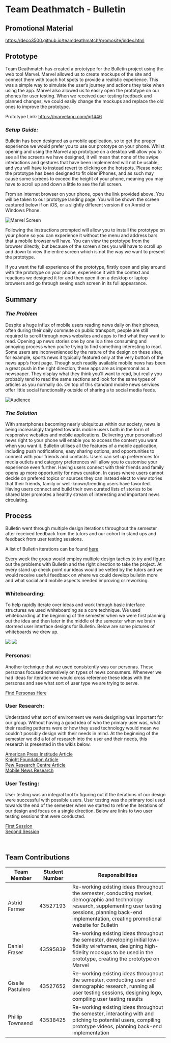 # Team Deathmatch - Bulletin

## Promotional Material 
https://deco3500.github.io/teamdeathmatch/promosite/index.html 
 
## Prototype
Team Deathmatch has created a prototype for the Bulletin project using the web tool Marvel. Marvel allowed us to create mockups of the site and connect them with touch hot spots to provide a realistic experience. This was a simple way to simulate the user’s journey and actions they take when using the app. Marvel also allowed us to easily open the prototype on our phones for user testing. When we received user testing feedback and planned changes, we could easily change the mockups and replace the old ones to improve the prototype.<br>

Prototype Link: https://marvelapp.com/ig1446 <br>

### _Setup Guide:_
Bulletin has been designed as a mobile application, so to get the proper experience we would prefer you to use our prototype on your phone. Whilst opening and using the Marvel app prototype on a desktop will allow you to see all the screens we have designed, it will mean that none of the swipe interactions and gestures that have been implemented will not be usable, and you will have to instead revert to clicking on the hotspots. Please note: the prototype has been designed to fit older iPhones, and as such may cause some screens to exceed the height of your phone, meaning you may have to scroll up and down a little to see the full screen.

From an internet browser on your phone, open the link provided above. You will be taken to our prototype landing page. You will be shown the screen captured below if on iOS, or a slightly different version if on Anroid or Windows Phone.

![Marvel Screen](https://i.gyazo.com/7378a89f11b1cf705bdcd5447d31b3cf.png)

Following the instructions prompted will allow you to install the prototype on your phone so you can experience it without the menu and address bars that a mobile browser will have. You can view the prototype from the browser directly, but because of the screen sizes you will have to scroll up and down to view the entire screen which is not the way we want to present the prototype.

If you want the full experience of the prototype, firstly open and play around with the prototype on your phone, experience it with the context and reactions we designed it for and then open it on a desktop or laptop browsers and go through seeing each screen in its full appearance. <br>

## Summary
### _The Problem_
Despite a huge influx of mobile users reading news daily on their phones, often during their daily commute on public transport, people are still required to scroll through news websites and apps to find what they want to read. Opening up news stories one by one is a time consuming and annoying process when you’re trying to find something interesting to read. Some users are inconvenienced by the nature of the design on these sites, for example, sports news it typically featured only at the very bottom of the news app’s front page. Though such readily available mobile news has been a great push in the right direction, these apps are as impersonal as a newspaper. They display what they think you’ll want to read, but really you probably tend to read the same sections and look for the same types of articles as you normally do. On top of this standard mobile news services offer little social functionality outside of sharing a to social media feeds.<br>

![Audience](https://i.gyazo.com/5502d5569ca5f6e95ed0d9c9a5d872aa.png)

### _The Solution_
With smartphones becoming nearly ubiquitous within our society, news is being increasingly targeted towards mobile users both in the form of responsive websites and mobile applications. Delivering your personalised news right to your phone will enable you to access the content you want when you want it. Bulletin utilises all the features of a mobile application, including push notifications, easy sharing options, and opportunities to connect with your friends and contacts. Users can set up preferences for media outlets and category preferences will allow you to customise your experience even further. Having users connect with their friends and family opens up more opportunity for news curation. In cases where users cannot decide on prefered topics or sources they can instead elect to view stories that their friends, family or well-known/trending users have favorited. Having users connect and build their own curated lists of stories to be shared later promotes a healthy stream of interesting and important news circulating. 
 
## Process
Bulletin went through multiple design iterations throughout the semester after received feedback from the tutors and our cohort in stand ups and feedback from user testing sessions.

A list of Bulletin iterations can be found [here](https://github.com/deco3500/teamdeathmatch/wiki/Idea-Progression-Iterations)

Every week the group would employ multiple design tactics to try and figure out the problems with Bulletin and the right direction to take the project. At every stand up check point our ideas would be vetted by the tutors and we would receive useful feedback on where we could develop bulletin more and what social and mobile aspects needed improving or reworking. 

### Whiteboarding: 
To help rapidly iterate over ideas and work through basic interface structures we used whiteboarding as a core technique. We used whiteboarding at the beginning of the semester when we were first planning out the idea and then later in the middle of the semester when we brain stormed user interface designs for Bulletin. Below are some pictures of whiteboards we drew up.  

![](https://i.gyazo.com/6ac3e63ca736e29da839938d93a77d5d.jpg)
![](https://i.gyazo.com/3ec1257443d641b7afa30e7d80ed164b.png)

### Personas:
Another technique that we used consistently was our personas. These personas focused extensively on types of news consumers. Whenever we had ideas for iteration we would cross reference these ideas with the personas and see what sort of user type we are trying to serve.

[Find Personas Here](https://github.com/deco3500/teamdeathmatch/blob/master/README-PROJECTPROPOSAL.md#user-personas-and-scenarios)

### User Research:
Understand what sort of environment we were designing was important for our group. Without having a good idea of who the primary user was, what their reading patterns were or how they used technology would mean we couldn’t possibly design with their needs in mind. At the beginning of the semester we did a lot of research into the user and their needs, this research is presented in the wikis below. 

[American Press Institude Article](https://github.com/deco3500/teamdeathmatch/wiki/Research:-American-Press-Institute-Article)<br>
[Knight Foundation Article](https://github.com/deco3500/teamdeathmatch/wiki/Research:-Knight-Foundation-Article-from-Medium.com)<br>
[Pew Research Centre Article](https://github.com/deco3500/teamdeathmatch/wiki/Research:-Pew-Research-Center-Article)<br>
[Mobile News Research](https://github.com/deco3500/teamdeathmatch/wiki/Mobile-News-Research)<br>


### User Testing:
User testing was an integral tool to figuring out if the iterations of our design were successful with possible users. User testing was the primary tool used towards the end of the semester when we started to refine the iterations of our design and focus on a single direction. Below are links to two user testing sessions that were conducted.

[First Session](https://github.com/deco3500/teamdeathmatch/wiki/User-Testing-Results) <br>
[Second Session](https://github.com/deco3500/teamdeathmatch/wiki/User-Testing-Results-(Second-Testing-Session))

 
## Team Contributions

Team Member  | Student Number | Responsibilities 
------------- | ------------- | ---------------- 
Astrid Farmer |43527193       |Re-working existing ideas throughout the semester, conducting market, demographic and technology research, supplementing user testing sessions, planning back-end implementation, creating promotional website for Bulletin
Daniel Fraser |43595839       |Re-working existing ideas throughout the semester, developing initial low-fidelity wireframes, designing  high-fidelity mockups to be used in the prototype, creating the prototype on Marvel
Giselle Pastulero |43527652   |Re-working existing ideas throughout the semester, conducting user and demographic research, running all user testing sessions, designing logo, compiling user testing results
Phillip Townsend | 43538425   |Re-working existing ideas throughout the semester, interacting with and pitching to potential users, compiling prototype videos, planning back-end implementation

